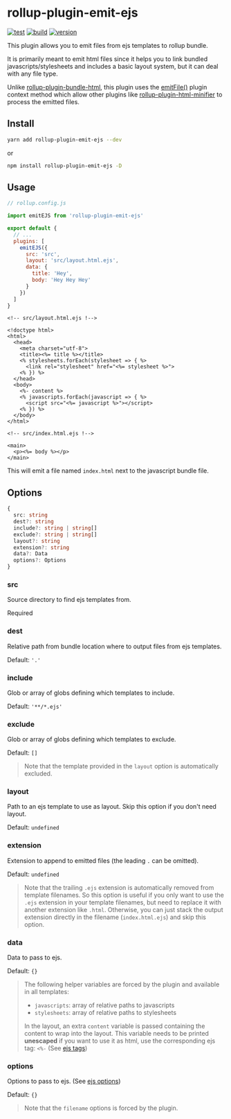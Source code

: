 # rollup-plugin-emit-ejs

[![test](https://github.com/juliendargelos/rollup-plugin-emit-ejs/workflows/test/badge.svg?branch=master)](https://github.com/juliendargelos/rollup-plugin-emit-ejs/actions?workflow=test)
[![build](https://github.com/juliendargelos/rollup-plugin-emit-ejs/workflows/build/badge.svg?branch=master)](https://github.com/juliendargelos/rollup-plugin-emit-ejs/actions?workflow=build)
[![version](https://img.shields.io/github/package-json/v/juliendargelos/rollup-plugin-emit-ejs)](https://github.com/juliendargelos/rollup-plugin-emit-ejs)

This plugin allows you to emit files from ejs templates to rollup bundle.

It is primarily meant to emit html files since it helps you to link bundled javascripts/stylesheets and includes a basic layout system, but it can deal with any file type.

Unlike [rollup-plugin-bundle-html](https://github.com/haifeng2013/rollup-plugin-bundle-html), this plugin uses the [emitFile()](https://rollupjs.org/guide/en/#thisemitfileemittedfile-emittedchunk--emittedasset--string) plugin context method which allow other plugins like [rollup-plugin-html-minifier](https://github.com/juliendargelos/rollup-plugin-html-minifier) to process the emitted files.

## Install

```bash
yarn add rollup-plugin-emit-ejs --dev
```

or

```bash
npm install rollup-plugin-emit-ejs -D
```

## Usage

```javascript
// rollup.config.js

import emitEJS from 'rollup-plugin-emit-ejs'

export default {
  // ...
  plugins: [
    emitEJS({
      src: 'src',
      layout: 'src/layout.html.ejs',
      data: {
        title: 'Hey',
        body: 'Hey Hey Hey'
      }
    })
  ]
}
```

```ejs
<!-- src/layout.html.ejs !-->

<!doctype html>
<html>
  <head>
    <meta charset="utf-8">
    <title><%= title %></title>
    <% stylesheets.forEach(stylesheet => { %>
      <link rel="stylesheet" href="<%= stylesheet %>">
    <% }) %>
  </head>
  <body>
    <%- content %>
    <% javascripts.forEach(javascript => { %>
      <script src="<%= javascript %>"></script>
    <% }) %>
  </body>
</html>
```

```ejs
<!-- src/index.html.ejs !-->

<main>
  <p><%= body %></p>
</main>
```

This will emit a file named `index.html` next to the javascript bundle file.

## Options

```typescript
{
  src: string
  dest?: string
  include?: string | string[]
  exclude?: string | string[]
  layout?: string
  extension?: string
  data?: Data
  options?: Options
}
```

### src

Source directory to find ejs templates from.

Required

### dest

Relative path from bundle location where to output files from ejs templates.

Default: `'.'`

### include

Glob or array of globs defining which templates to include.

Default: `'**/*.ejs'`
  
### exclude

Glob or array of globs defining which templates to exclude.

Default: `[]`

> Note that the template provided in the `layout` option is automatically excluded.

### layout

Path to an ejs template to use as layout. Skip this option if you don't need layout.

Default: `undefined`

### extension

Extension to append to emitted files (the leading `.` can be omitted).

Default: `undefined`

> Note that the trailing `.ejs` extension is automatically removed from template filenames. So this option is useful if you only want to use the `.ejs` extension in your template filenames, but need to replace it with another extension like `.html`. Otherwise, you can just stack the output extension directly in the filename (`index.html.ejs`) and skip this option.

### data

Data to pass to ejs.

Default: `{}`

> The following helper variables are forced by the plugin and available in all templates:
> - `javascripts`: array of relative paths to javascripts
> - `stylesheets`: array of relative paths to stylesheets
>
> In the layout, an extra `content` variable is passed containing the content to wrap into the layout. This variable needs to be printed **unescaped** if you want to use it as html, use the corresponding ejs tag: `<%-` (See [ejs tags](https://github.com/mde/ejs#tags))

### options

Options to pass to ejs. (See [ejs options](https://github.com/mde/ejs#options))

Default: `{}`

> Note that the `filename` options is forced by the plugin.
